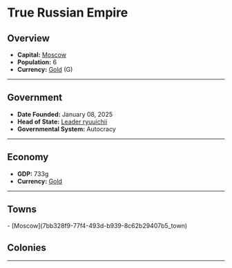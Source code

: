 <!--UNDEDITED FILE, remove this entire line if this file has been edited!-->
# <!--NAME-->True Russian Empire<!--NAME-->

## Overview

- **Capital:** <!--CAPITAL_LINK-->[Moscow](7bb328f9-77f4-493d-b939-8c62b29407b5_town)<!--CAPITAL_LINK-->
- **Population:** <!--POPULATION-->6<!--POPULATION-->
- **Currency:** <!--CURRENCY_LINK-->[Gold](Gold_currency)<!--CURRENCY_LINK--> (<!--CURRENCY_ABV-->G<!--CURRENCY_ABV-->)

---

## Government

- **Date Founded:** <!--FOUNDED-->January 08, 2025<!--FOUNDED-->
- **Head of State:** <!--LEADER_TITLE_LINK-->[Leader ryuuichii](ryuuichii_user)<!--LEADER_TITLE_LINK-->
- **Governmental System:** <!--GOVERNMENT-->Autocracy<!--GOVERNMENT-->

---

## Economy

- **GDP:** <!--GDP-->733g<!--GDP-->
- **Currency:** <!--CURRENCY_LINK-->[Gold](Gold_currency)<!--CURRENCY_LINK-->

---

## Towns

<!--TOWNS-->- [Moscow](7bb328f9-77f4-493d-b939-8c62b29407b5_town)<!--TOWNS-->

## Colonies

<!--COLONIES--><!--COLONIES-->

---